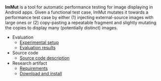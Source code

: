 **ImMut** is a tool for automatic performance testing for image displaying in Android apps. Given a functional test case, ImMut mutates it towards a performance test case by either (1) injecting external-source images with large ones or (2) copy-pasting a repeatable fragment and slightly mutating the copies to display many (potentially distinct) images.

* Evaluation
    * [Experimental setup](artifact/pasta-icse2021.pdf)
    * [Evaluation results](results.html)
* Source code
    * [Source code description](tutorial.html)
* Research artifact
    * [Requirements](tutorial.html)
    * [Download and install](tutorial.html)
